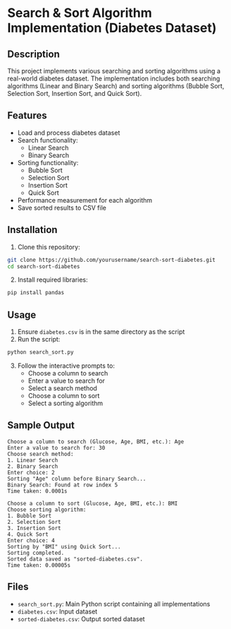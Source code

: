 # Search & Sort Algorithm Implementation (Diabetes Dataset)

## Description
This project implements various searching and sorting algorithms using a real-world diabetes dataset. The implementation includes both searching algorithms (Linear and Binary Search) and sorting algorithms (Bubble Sort, Selection Sort, Insertion Sort, and Quick Sort).

## Features
- Load and process diabetes dataset
- Search functionality:
  - Linear Search
  - Binary Search
- Sorting functionality:
  - Bubble Sort
  - Selection Sort
  - Insertion Sort
  - Quick Sort
- Performance measurement for each algorithm
- Save sorted results to CSV file

## Installation
1. Clone this repository:
```bash
git clone https://github.com/yourusername/search-sort-diabetes.git
cd search-sort-diabetes
```

2. Install required libraries:
```bash
pip install pandas
```

## Usage
1. Ensure `diabetes.csv` is in the same directory as the script
2. Run the script:
```bash
python search_sort.py
```

3. Follow the interactive prompts to:
   - Choose a column to search
   - Enter a value to search for
   - Select a search method
   - Choose a column to sort
   - Select a sorting algorithm

## Sample Output
```
Choose a column to search (Glucose, Age, BMI, etc.): Age
Enter a value to search for: 30
Choose search method:
1. Linear Search
2. Binary Search
Enter choice: 2
Sorting "Age" column before Binary Search...
Binary Search: Found at row index 5
Time taken: 0.0001s

Choose a column to sort (Glucose, Age, BMI, etc.): BMI
Choose sorting algorithm:
1. Bubble Sort
2. Selection Sort
3. Insertion Sort
4. Quick Sort
Enter choice: 4
Sorting by "BMI" using Quick Sort...
Sorting completed.
Sorted data saved as "sorted-diabetes.csv".
Time taken: 0.00005s
```

## Files
- `search_sort.py`: Main Python script containing all implementations
- `diabetes.csv`: Input dataset
- `sorted-diabetes.csv`: Output sorted dataset
